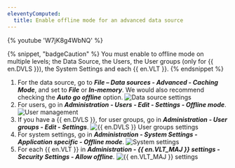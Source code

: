 ```yaml
---
eleventyComputed:
  title: Enable offline mode for an advanced data source
---
```

{% youtube 'W7jK8g4WbNQ' %}

{% snippet, "badgeCaution" %}
You must enable to offline mode on multiple levels; the Data Source, the Users, the User groups (only for {{ en.DVLS }}), the System Settings and each {{ en.VLT }}.
{% endsnippet %}

1. For the data source, go to ***File – Data sources - Advanced - Caching Mode***, and set to ***File*** or ***In-memory***. We would also recommend checking the ***Auto go offline*** option.
![Data source settings](https://cdnweb.devolutions.net/docs/RDMW4083_2024_2.png)
1. For users, go in ***Administration - Users - Edit - Settings - Offline mode***.
![User management](https://cdnweb.devolutions.net/docs/RDMW4088_2024_2.png)
1. If you have a {{ en.DVLS }}, for user groups, go in ***Administration - User groups - Edit - Settings***.
![{{ en.DVLS }} User groups settings](https://cdnweb.devolutions.net/docs/RDMW4084_2024_2.png)
1. For system settings, go in ***Administration - System Settings - Application specific - Offline mode***.
![System settings](https://cdnweb.devolutions.net/docs/RDMW4087_2024_2.png)
1. For each {{ en.VLT }} in ***Administration - {{ en.VLT_MAJ }} settings - Security Settings - Allow offline***.
![{{ en.VLT_MAJ }} settings](https://cdnweb.devolutions.net/docs/RDMW4086_2024_2.png)
